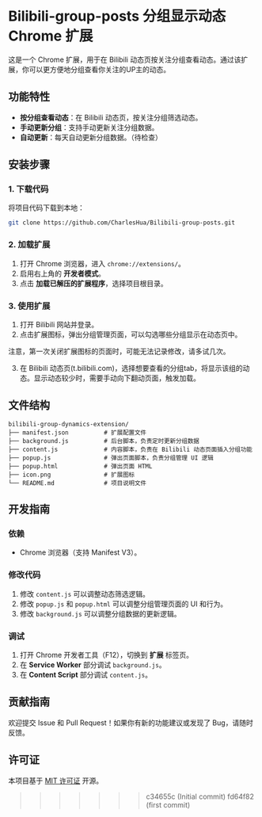 
# Bilibili-group-posts  分组显示动态 Chrome 扩展

这是一个 Chrome 扩展，用于在 Bilibili 动态页按关注分组查看动态。通过该扩展，你可以更方便地分组查看你关注的UP主的动态。

## 功能特性

- **按分组查看动态**：在 Bilibili 动态页，按关注分组筛选动态。
- **手动更新分组**：支持手动更新关注分组数据。
- **自动更新**：每天自动更新分组数据。（待检查）

## 安装步骤

### 1. 下载代码
将项目代码下载到本地：

```bash
git clone https://github.com/CharlesHua/Bilibili-group-posts.git
```

### 2. 加载扩展
1. 打开 Chrome 浏览器，进入 `chrome://extensions/`。
2. 启用右上角的 **开发者模式**。
3. 点击 **加载已解压的扩展程序**，选择项目根目录。

### 3. 使用扩展
1. 打开 Bilibili 网站并登录。
2. 点击扩展图标，弹出分组管理页面，可以勾选哪些分组显示在动态页中。

注意，第一次关闭扩展图标的页面时，可能无法记录修改，请多试几次。

3. 在 Bilibili 动态页(t.bilibili.com)，选择想要查看的分组tab，将显示该组的动态。显示动态较少时，需要手动向下翻动页面，触发加载。

## 文件结构

```
bilibili-group-dynamics-extension/
├── manifest.json          # 扩展配置文件
├── background.js          # 后台脚本，负责定时更新分组数据
├── content.js             # 内容脚本，负责在 Bilibili 动态页面插入分组功能
├── popup.js               # 弹出页面脚本，负责分组管理 UI 逻辑
├── popup.html             # 弹出页面 HTML
├── icon.png               # 扩展图标
└── README.md              # 项目说明文件
```

## 开发指南

### 依赖
- Chrome 浏览器（支持 Manifest V3）。

### 修改代码
1. 修改 `content.js` 可以调整动态筛选逻辑。
2. 修改 `popup.js` 和 `popup.html` 可以调整分组管理页面的 UI 和行为。
3. 修改 `background.js` 可以调整分组数据的更新逻辑。

### 调试
1. 打开 Chrome 开发者工具（F12），切换到 **扩展** 标签页。
2. 在 **Service Worker** 部分调试 `background.js`。
3. 在 **Content Script** 部分调试 `content.js`。

## 贡献指南

欢迎提交 Issue 和 Pull Request！如果你有新的功能建议或发现了 Bug，请随时反馈。

## 许可证

本项目基于 [MIT 许可证](LICENSE) 开源。

>>>>>>> c34655c (Initial commit)
>>>>>>> fd64f82 (first commit)
